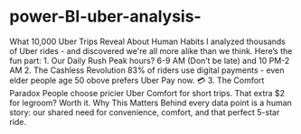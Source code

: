 # power-BI-uber-analysis-

What 10,000 Uber Trips Reveal About Human Habits I analyzed thousands of Uber rides - and discovered we're all more alike than we think. Here’s the fun part: 1. Our Daily Rush Peak hours? 6-9 AM (Don’t be late) and 10 PM-2 AM  2. The Cashless Revolution 83% of riders use digital payments - even elder people age 50 obove prefers Uber Pay now. 💳 3. The Comfort Paradox People choose pricier Uber Comfort for short trips. That extra $2 for legroom? Worth it. Why This Matters Behind every data point is a human story: our shared need for convenience, comfort, and that perfect 5-star ride. 
